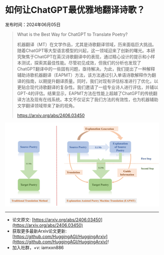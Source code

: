 # 如何让ChatGPT最优雅地翻译诗歌？
发布时间：2024年06月05日


> What is the Best Way for ChatGPT to Translate Poetry?
>
> 机器翻译（MT）在文学作品，尤其是诗歌翻译领域，历来面临巨大挑战。随着ChatGPT等大型语言模型的兴起，这一领域迎来了创新的曙光。本研究聚焦于ChatGPT在英汉诗歌翻译中的表现，通过精心设计的提示和小样本测试，探索其最佳性能。尽管初见成效，但我们的分析也发现了ChatGPT翻译中的一些固有问题，亟待解决。为此，我们提出了一种解释辅助诗歌机器翻译（EAPMT）方法，该方法通过引入单语诗歌解释作为翻译的指南，以期提升翻译质量。同时，我们对现有评估标准进行了优化，以更贴合现代诗歌翻译的复杂性。我们邀请了一组专业诗人进行评估，并辅以GPT-4的评估。结果显示，EAPMT方法在性能上超越了ChatGPT的传统翻译方法及现有在线系统。本文不仅证实了我们方法的有效性，也为机器辅助文学翻译领域带来了新的视角。
>
> https://arxiv.org/abs/2406.03450

![](https://raw.githubusercontent.com/HuggingAGI/HuggingArxiv/main/paper_images/2406.03450/x1.png)

<hr />

- 论文原文: [https://arxiv.org/abs/2406.03450](https://arxiv.org/abs/2406.03450)
- 获取更多最新Arxiv论文更新: [https://github.com/HuggingAGI/HuggingArxiv](https://github.com/HuggingAGI/HuggingArxiv)!
- 加入社群，+v: iamxxn886